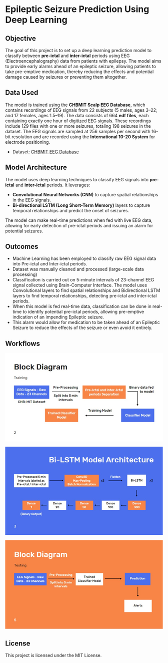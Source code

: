 # Epileptic Seizure Prediction Using Deep Learning

## Objective

The goal of this project is to set up a deep learning prediction model to classify between **pre-ictal** and **inter-ictal** periods using EEG (Electroencephalography) data from patients with epilepsy. The model aims to provide early alarms ahead of an epileptic seizure, allowing patients to take pre-emptive medication, thereby reducing the effects and potential damage caused by seizures or preventing them altogether.

## Data Used

The model is trained using the **CHBMIT Scalp EEG Database**, which contains recordings of EEG signals from 22 subjects (5 males, ages 3–22; and 17 females, ages 1.5–19). The data consists of 664 **edf files**, each containing exactly one hour of digitized EEG signals. These recordings include 129 files with one or more seizures, totaling 198 seizures in the dataset. The EEG signals are sampled at 256 samples per second with 16-bit resolution and are recorded using the **International 10-20 System** for electrode positioning.

- Dataset: [CHBMIT EEG Database](https://physionet.org/content/chbmit/1.0.0/)

## Model Architecture

The model uses deep learning techniques to classify EEG signals into **pre-ictal** and **inter-ictal** periods. It leverages:

- **Convolutional Neural Networks (CNN)** to capture spatial relationships in the EEG signals.
- **Bi-directional LSTM (Long Short-Term Memory)** layers to capture temporal relationships and predict the onset of seizures.

The model can make real-time predictions when fed with live EEG data, allowing for early detection of pre-ictal periods and issuing an alarm for potential seizures.

## Outcomes

- Machine Learning has been employed to classify raw EEG signal data into Pre-ictal and Inter-ictal periods.
- Dataset was manually cleaned and processed (large-scale data processing)
- Classification is carried out on 5-minute intervals of 23-channel EEG signal collected using Brain-Computer Interface.
The model uses Convolutional layers to find spatial relationships and Bidirectional LSTM layers to find temporal relationships, detecting pre-ictal and inter-ictal periods.
- When this model is fed real-time data, classification can be done in real-time to identify potential pre-ictal periods, allowing pre-emptive indication of an impending Epileptic seizure.
- This alarm would allow for medication to be taken ahead of an Epileptic Seizure to reduce the effects of the seizure or even avoid it entirely.

## Workflows

![Block Diagram](https://github.com/sam189239/Epileptic-Seizure-Prediction/blob/main/images/2.jpg?raw=true)

![Model Architecture](https://github.com/sam189239/Epileptic-Seizure-Prediction/blob/main/images/3.jpg?raw=true)

![Block Diagram](https://github.com/sam189239/Epileptic-Seizure-Prediction/blob/main/images/5.jpg?raw=true)

## License

This project is licensed under the MIT License.
